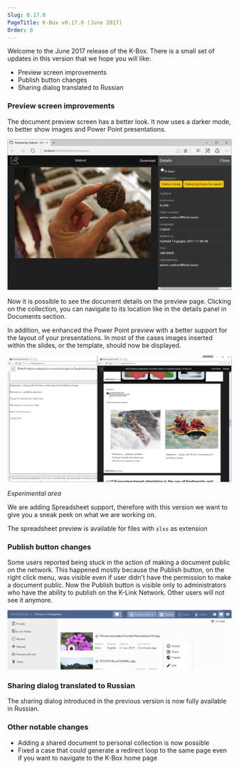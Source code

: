 ```yaml
---
Slug: 0.17.0
PageTitle: K-Box v0.17.0 (June 2017)
Order: 0
---
```


Welcome to the June 2017 release of the K-Box. There is a small set of updates in this version that we hope you will like:

- Preview screen improvements
- Publish button changes
- Sharing dialog translated to Russian

### Preview screen improvements

The document preview screen has a better look. It now uses a darker mode, to better show images and Power Point 
presentations.

![](./assets/0-17-image-preview.PNG)

Now it is possible to see the document details on the preview page. Clicking on the collection, you can navigate to its location like in
the details panel in Documents section.

In addition, we enhanced the Power Point preview with a better support for 
the layout of your presentations. In most of the cases images inserted within the slides, or the template, should now 
be displayed.

![](./assets/0-17-power-point-preview-comparison.PNG)



_Experimental area_

We are adding Spreadsheet support, therefore with this version we want to give you a sneak peek on what we are working on.

The spreadsheet preview is available for files with `xlxs` as extension


### Publish button changes

Some users reported being stuck in the action of making a document public on the network. This happened mostly because 
the Publish button, on the right click menu, was visible even if user didn't have the permission to make a 
document public. Now the Publish button is visible only to administrators who have the ability to publish on the K-Link Network. Other users will not see it anymore.

![](./assets/0-17-flowers-in-ky-publish.PNG)

### Sharing dialog translated to Russian

The sharing dialog introduced in the previous version is now fully available in Russian.


### Other notable changes

- Adding a shared document to personal collection is now possible
- Fixed a case that could generate a redirect loop to the same page even if you want 
  to navigate to the K-Box home page


